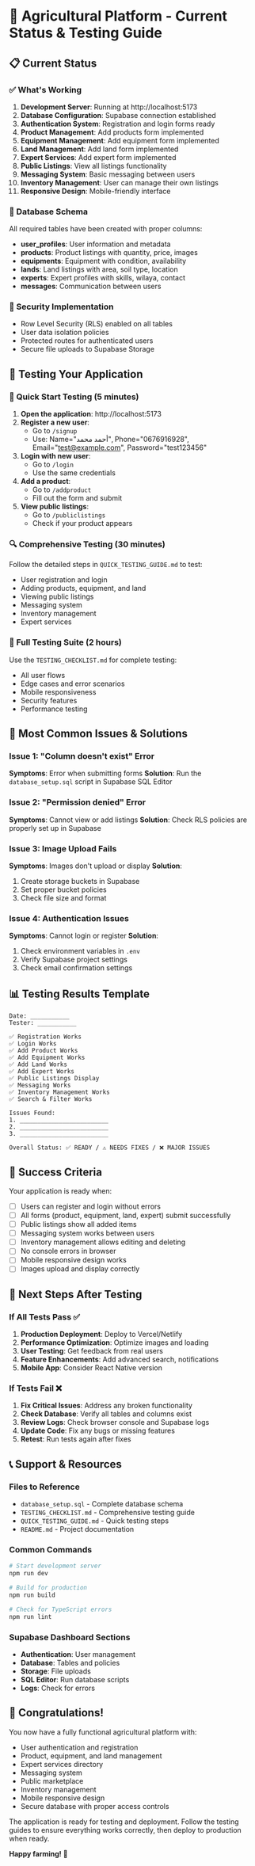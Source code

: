 # 🎯 Agricultural Platform - Current Status & Testing Guide

## 📋 Current Status

### ✅ What's Working
1. **Development Server**: Running at http://localhost:5173
2. **Database Configuration**: Supabase connection established
3. **Authentication System**: Registration and login forms ready
4. **Product Management**: Add products form implemented
5. **Equipment Management**: Add equipment form implemented
6. **Land Management**: Add land form implemented
7. **Expert Services**: Add expert form implemented
8. **Public Listings**: View all listings functionality
9. **Messaging System**: Basic messaging between users
10. **Inventory Management**: User can manage their own listings
11. **Responsive Design**: Mobile-friendly interface

### 🔧 Database Schema
All required tables have been created with proper columns:
- **user_profiles**: User information and metadata
- **products**: Product listings with quantity, price, images
- **equipments**: Equipment with condition, availability
- **lands**: Land listings with area, soil type, location
- **experts**: Expert profiles with skills, wilaya, contact
- **messages**: Communication between users

### 🔐 Security Implementation
- Row Level Security (RLS) enabled on all tables
- User data isolation policies
- Protected routes for authenticated users
- Secure file uploads to Supabase Storage

## 🧪 Testing Your Application

### 🚀 Quick Start Testing (5 minutes)

1. **Open the application**: http://localhost:5173
2. **Register a new user**:
   - Go to `/signup`
   - Use: Name="أحمد محمد", Phone="0676916928", Email="test@example.com", Password="test123456"
3. **Login with new user**:
   - Go to `/login`
   - Use the same credentials
4. **Add a product**:
   - Go to `/addproduct`
   - Fill out the form and submit
5. **View public listings**:
   - Go to `/publiclistings`
   - Check if your product appears

### 🔍 Comprehensive Testing (30 minutes)

Follow the detailed steps in `QUICK_TESTING_GUIDE.md` to test:
- User registration and login
- Adding products, equipment, and land
- Viewing public listings
- Messaging system
- Inventory management
- Expert services

### 📝 Full Testing Suite (2 hours)

Use the `TESTING_CHECKLIST.md` for complete testing:
- All user flows
- Edge cases and error scenarios
- Mobile responsiveness
- Security features
- Performance testing

## 🐛 Most Common Issues & Solutions

### Issue 1: "Column doesn't exist" Error
**Symptoms**: Error when submitting forms
**Solution**: Run the `database_setup.sql` script in Supabase SQL Editor

### Issue 2: "Permission denied" Error
**Symptoms**: Cannot view or add listings
**Solution**: Check RLS policies are properly set up in Supabase

### Issue 3: Image Upload Fails
**Symptoms**: Images don't upload or display
**Solution**: 
1. Create storage buckets in Supabase
2. Set proper bucket policies
3. Check file size and format

### Issue 4: Authentication Issues
**Symptoms**: Cannot login or register
**Solution**: 
1. Check environment variables in `.env`
2. Verify Supabase project settings
3. Check email confirmation settings

## 📊 Testing Results Template

```
Date: ___________
Tester: ___________

✅ Registration Works
✅ Login Works  
✅ Add Product Works
✅ Add Equipment Works
✅ Add Land Works
✅ Add Expert Works
✅ Public Listings Display
✅ Messaging Works
✅ Inventory Management Works
✅ Search & Filter Works

Issues Found:
1. _________________________
2. _________________________
3. _________________________

Overall Status: ✅ READY / ⚠️ NEEDS FIXES / ❌ MAJOR ISSUES
```

## 🎯 Success Criteria

Your application is ready when:
- [ ] Users can register and login without errors
- [ ] All forms (product, equipment, land, expert) submit successfully
- [ ] Public listings show all added items
- [ ] Messaging system works between users
- [ ] Inventory management allows editing and deleting
- [ ] No console errors in browser
- [ ] Mobile responsive design works
- [ ] Images upload and display correctly

## 🚀 Next Steps After Testing

### If All Tests Pass ✅
1. **Production Deployment**: Deploy to Vercel/Netlify
2. **Performance Optimization**: Optimize images and loading
3. **User Testing**: Get feedback from real users
4. **Feature Enhancements**: Add advanced search, notifications
5. **Mobile App**: Consider React Native version

### If Tests Fail ❌
1. **Fix Critical Issues**: Address any broken functionality
2. **Check Database**: Verify all tables and columns exist
3. **Review Logs**: Check browser console and Supabase logs
4. **Update Code**: Fix any bugs or missing features
5. **Retest**: Run tests again after fixes

## 📞 Support & Resources

### Files to Reference
- `database_setup.sql` - Complete database schema
- `TESTING_CHECKLIST.md` - Comprehensive testing guide
- `QUICK_TESTING_GUIDE.md` - Quick testing steps
- `README.md` - Project documentation

### Common Commands
```bash
# Start development server
npm run dev

# Build for production
npm run build

# Check for TypeScript errors
npm run lint
```

### Supabase Dashboard Sections
- **Authentication**: User management
- **Database**: Tables and policies
- **Storage**: File uploads
- **SQL Editor**: Run database scripts
- **Logs**: Check for errors

## 🎉 Congratulations!

You now have a fully functional agricultural platform with:
- User authentication and registration
- Product, equipment, and land management
- Expert services directory
- Messaging system
- Public marketplace
- Inventory management
- Mobile responsive design
- Secure database with proper access controls

The application is ready for testing and deployment. Follow the testing guides to ensure everything works correctly, then deploy to production when ready.

**Happy farming! 🌾**
